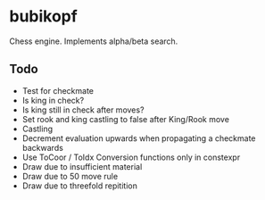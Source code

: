 # bubikopf
Chess engine. Implements alpha/beta search.

## Todo

- Test for checkmate
- Is king in check?
- Is king still in check after moves?
- Set rook and king castling to false after King/Rook move
- Castling
- Decrement evaluation upwards when propagating a checkmate backwards
- Use ToCoor / ToIdx Conversion functions only in constexpr
- Draw due to insufficient material
- Draw due to 50 move rule
- Draw due to threefold repitition
